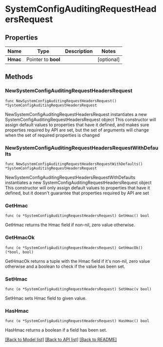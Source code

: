 # SystemConfigAuditingRequestHeadersRequest

## Properties

Name | Type | Description | Notes
------------ | ------------- | ------------- | -------------
**Hmac** | Pointer to **bool** |  | [optional] 

## Methods

### NewSystemConfigAuditingRequestHeadersRequest

`func NewSystemConfigAuditingRequestHeadersRequest() *SystemConfigAuditingRequestHeadersRequest`

NewSystemConfigAuditingRequestHeadersRequest instantiates a new SystemConfigAuditingRequestHeadersRequest object
This constructor will assign default values to properties that have it defined,
and makes sure properties required by API are set, but the set of arguments
will change when the set of required properties is changed

### NewSystemConfigAuditingRequestHeadersRequestWithDefaults

`func NewSystemConfigAuditingRequestHeadersRequestWithDefaults() *SystemConfigAuditingRequestHeadersRequest`

NewSystemConfigAuditingRequestHeadersRequestWithDefaults instantiates a new SystemConfigAuditingRequestHeadersRequest object
This constructor will only assign default values to properties that have it defined,
but it doesn't guarantee that properties required by API are set

### GetHmac

`func (o *SystemConfigAuditingRequestHeadersRequest) GetHmac() bool`

GetHmac returns the Hmac field if non-nil, zero value otherwise.

### GetHmacOk

`func (o *SystemConfigAuditingRequestHeadersRequest) GetHmacOk() (*bool, bool)`

GetHmacOk returns a tuple with the Hmac field if it's non-nil, zero value otherwise
and a boolean to check if the value has been set.

### SetHmac

`func (o *SystemConfigAuditingRequestHeadersRequest) SetHmac(v bool)`

SetHmac sets Hmac field to given value.

### HasHmac

`func (o *SystemConfigAuditingRequestHeadersRequest) HasHmac() bool`

HasHmac returns a boolean if a field has been set.


[[Back to Model list]](../README.md#documentation-for-models) [[Back to API list]](../README.md#documentation-for-api-endpoints) [[Back to README]](../README.md)


